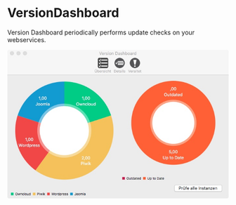 # VersionDashboard

Version Dashboard periodically performs update checks on your webservices.

![alt text](VersionDashboard_Logos/VDGui.jpg "Version Dashboard GUI")